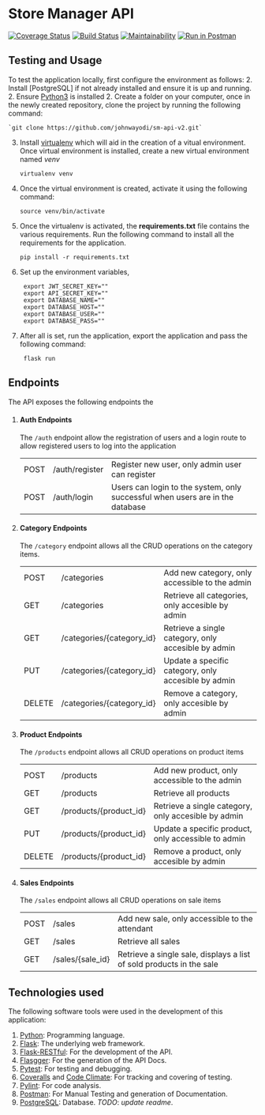 # Store Manager API

[![Coverage Status](https://coveralls.io/repos/github/johnwayodi/sm-api-v2/badge.svg?branch=develop)](https://coveralls.io/github/johnwayodi/sm-api-v2?branch=develop)
[![Build Status](https://travis-ci.org/johnwayodi/sm-api-v2.svg?branch=develop)](https://travis-ci.org/johnwayodi/sm-api-v2)
[![Maintainability](https://api.codeclimate.com/v1/badges/c23849e92db44dd7a9b2/maintainability)](https://codeclimate.com/github/johnwayodi/sm-api-v2/maintainability)
[![Run in Postman](https://run.pstmn.io/button.svg)](https://app.getpostman.com/run-collection/faa1bb2518cd81a3e91d)


## Testing and Usage
To test the application locally, first configure the environment as follows:
2. Install [PostgreSQL] if not already installed and ensure it is up and running.
2. Ensure [Python3]() is installed
2. Create a folder on your computer, once in the newly created repository, clone the project by 
running the following command:
    
    `git clone https://github.com/johnwayodi/sm-api-v2.git`
3. Install [virtualenv](https://virtualenv.pypa.io/en/latest/) which will aid in the creation of a vitual environment.
Once virtual environment is installed, create a new virtual environment named *venv*
    
    `virtualenv venv`
4. Once the virtual environment is created, activate it using the following command: 
    
    `source venv/bin/activate`  
5. Once the virtualenv is activated, the **requirements.txt** file contains the various requirements.
Run the following command to install all the requirements for the application.
    
    `pip install -r requirements.txt` 
6. Set up the environment variables, 
    
        export JWT_SECRET_KEY=""
        export API_SECRET_KEY=""
        export DATABASE_NAME=""
        export DATABASE_HOST=""
        export DATABASE_USER=""
        export DATABASE_PASS=""

7. After all is set, run the application, export the application and pass the following command:
        
        flask run
## Endpoints
The API exposes the following endpoints the
1. #### Auth Endpoints
    The `/auth` endpoint allow the registration of users and a login route to allow registered
    users to log into the application 
    <table style="width:100%">
      <tr>
        <td>POST</td>
        <td>/auth/register</td>
        <td>Register new user, only admin user can register</td>
      </tr>
      <tr>
        <td>POST</td>
        <td>/auth/login</td>
        <td>Users can login to the system, only successful when users are in the database</td>
      </tr>
    </table>

2. #### Category Endpoints
    The `/category` endpoint allows all the CRUD operations on the category items.
    <table style="width:100%">
      <tr>
        <td>POST</td>
        <td>/categories</td>
        <td>Add new category, only accessible to the admin</td>
      </tr>
      <tr>
        <td>GET</td>
        <td>/categories</td>
        <td>Retrieve all categories, only accesible by admin</td>
      </tr>
      <tr>
        <td>GET</td>
        <td>/categories/{category_id}</td>
        <td>Retrieve a single category, only accesible by admin</td>
      </tr>
      <tr>
        <td>PUT
        <td>/categories/{category_id}</td>
        <td>Update a specific category, only accesible by admin</td>
      </tr>
      <tr>
        <td>DELETE
        <td>/categories/{category_id}</td>
        <td>Remove a category, only accesible by admin</td>
      </tr>
    </table>

3. #### Product Endpoints
    The `/products` endpoint allows all CRUD operations on product items
    <table style="width:100%">
      <tr>
        <td>POST</td>
        <td>/products</td>
        <td>Add new product, only accessible to the admin</td>
      </tr>
      <tr>
        <td>GET</td>
        <td>/products</td>
        <td>Retrieve all products</td>
      </tr>
      <tr>
        <td>GET</td>
        <td>/products/{product_id}</td>
        <td>Retrieve a single category, only accesible by admin</td>
      </tr>
      <tr>
        <td>PUT
        <td>/products/{product_id}</td>
        <td>Update a specific product, only accessible to admin</td>
      </tr>
      <tr>
        <td>DELETE
        <td>/products/{product_id}</td>
        <td>Remove a product, only accesible by admin</td>
      </tr>
    </table>

4. #### Sales Endpoints
    The `/sales` endpoint allows all CRUD operations on sale items
    <table style="width:100%">
      <tr>
        <td>POST</td>
        <td>/sales</td>
        <td>Add new sale, only accessible to the attendant</td>
      </tr>
      <tr>
        <td>GET</td>
        <td>/sales</td>
        <td>Retrieve all sales</td>
      </tr>
      <tr>
        <td>GET</td>
        <td>/sales/{sale_id}</td>
        <td>Retrieve a single sale, displays a list of sold products in the sale</td>
      </tr>
    </table>
 
## Technologies used
The following software tools were used in the development of this application:
1. [Python](https://www.python.org/): Programming language.
1. [Flask](http://flask.pocoo.org/): The underlying web framework.
2. [Flask-RESTful](https://flask-restful.readthedocs.io/en/latest/): For the development of the API.
3. [Flasgger](https://github.com/rochacbruno/flasgger): For the generation of the API Docs. 
4. [Pytest](https://docs.pytest.org/en/latest/): For testing and debugging.
5. [Coveralls](https://coveralls.io/) and [Code Climate](https://codeclimate.com/): For tracking and covering of testing. 
6. [Pylint](https://www.pylint.org/): For code analysis.
7. [Postman](https://www.getpostman.com/): For Manual Testing and generation of Documentation.
8. [PostgreSQL](https://www.postgresql.org/): Database. 
_TODO_: _update readme_.
